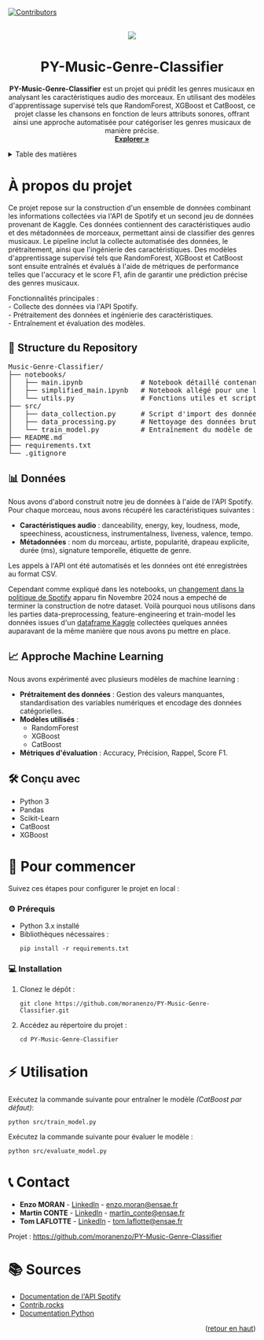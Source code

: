 <a id="readme-top"></a>

[![Contributors][contributors-shield]][contributors-url]



<!-- PROJECT BANNER -->
<br />
<div align="center">
  <a href="https://github.com/moranenzo/PY-Music-Genre-Classifier">
    <img src=".png">
  </a>

<h1 align="center">PY-Music-Genre-Classifier</h3>

  <p>
    <strong>PY-Music-Genre-Classifier</strong> est un projet qui prédit les genres musicaux en analysant les caractéristiques audio des morceaux. En utilisant des modèles d'apprentissage supervisé tels que RandomForest, XGBoost et CatBoost, ce projet classe les chansons en fonction de leurs attributs sonores, offrant ainsi une approche automatisée pour catégoriser les genres musicaux de manière précise.
    <br />
    <a href="https://github.com/moranenzo/PY-Music-Genre-Classifier"><strong>Explorer »</strong></a>
    <br />
  </p>
</div>



<!-- TABLE OF CONTENTS -->
<details>
  <summary>Table des matières</summary>
  <ol>
    <li>
      <a href="#about-the-project">À propos du projet</a>
      <ul>
        <li><a href="#repository-structure">Structure du repository</a></li>
        <li><a href="#dataset">Jeu de données</a></li>
        <li><a href="#built-with">Modèles utilisés</a></li>
      </ul>
    </li>
    <li>
      <a href="#getting-started">Pour commencer</a>
      <ul>
        <li><a href="#prerequisites">Prérequis</a></li>
        <li><a href="#installation">Installation</a></li>
      </ul>
    </li>
    <li><a href="#usage">Utilisation</a></li>
    <li><a href="#contact">Contacts</a></li>
    <li><a href="#acknowledgments">Sources</a></li>
  </ol>
</details>



<h1 id="about-the-project">À propos du projet</h1>

<p>
Ce projet repose sur la construction d'un ensemble de données combinant les informations collectées via l'API de Spotify et un second jeu de données provenant de Kaggle. Ces données contiennent des caractéristiques audio et des métadonnées de morceaux, permettant ainsi de classifier des genres musicaux. Le pipeline inclut la collecte automatisée des données, le prétraitement, ainsi que l'ingénierie des caractéristiques. Des modèles d'apprentissage supervisé tels que RandomForest, XGBoost et CatBoost sont ensuite entraînés et évalués à l'aide de métriques de performance telles que l'accuracy et le score F1, afin de garantir une prédiction précise des genres musicaux.
</p>

<p> Fonctionnalités principales :
  <br />- Collecte des données via l'API Spotify.
  <br />- Prétraitement des données et ingénierie des caractéristiques.
  <br />- Entraînement et évaluation des modèles.
</p>



<h2 id="repository-structure">📁 Structure du Repository</h2>
<pre>
Music-Genre-Classifier/
├── notebooks/
│   ├── main.ipynb              # Notebook détaillé contenant toutes les fonctions utilisées
│   ├── simplified_main.ipynb   # Notebook allégé pour une lecture et une exécution plus rapide
│   └── utils.py                # Fonctions utiles et scripts partagés
├── src/
│   ├── data_collection.py      # Script d'import des données via l'API Spotify
│   ├── data_processing.py      # Nettoyage des données brutes
│   └── train_model.py          # Entraînement du modèle de ML
├── README.md
├── requirements.txt
└── .gitignore
</pre>


<h2 id="dataset">📊 Données</h2>
<p>Nous avons d'abord construit notre jeu de données à l'aide de l'API Spotify. Pour chaque morceau, nous avons récupéré les caractéristiques suivantes :</p>
<ul>
  <li><strong>Caractéristiques audio</strong> : danceability, energy, key, loudness, mode, speechiness, acousticness, instrumentalness, liveness, valence, tempo.</li>
  <li><strong>Métadonnées</strong> : nom du morceau, artiste, popularité, drapeau explicite, durée (ms), signature temporelle, étiquette de genre.</li>
</ul>
<p>Les appels à l'API ont été automatisés et les données ont été enregistrées au format CSV.</p>
<p>Cependant comme expliqué dans les notebooks, un <a href="https://developer.spotify.com/blog/2024-11-27-changes-to-the-web-api">changement dans la politique de Spotify</a> apparu fin Novembre 2024 nous a empeché de terminer la construction de notre dataset. Voilà pourquoi nous utilisons dans les parties data-preprocessing, feature-engineering et train-model les données issues d'un <a href="https://www.kaggle.com/datasets/joebeachcapital/30000-spotify-songs">dataframe Kaggle</a> collectées quelques années auparavant de la même manière que nous avons pu mettre en place.
  </p>



<h2 id="machine-learning-approach">📈 Approche Machine Learning</h2>
<p>Nous avons expérimenté avec plusieurs modèles de machine learning :</p>
<ul>
  <li><strong>Prétraitement des données</strong> : Gestion des valeurs manquantes, standardisation des variables numériques et encodage des données catégorielles.</li>
  <li><strong>Modèles utilisés</strong> :
    <ul>
      <li>RandomForest</li>
      <li>XGBoost</li>
      <li>CatBoost</li>
    </ul>
  </li>
  <li><strong>Métriques d'évaluation</strong> : Accuracy, Précision, Rappel, Score F1.</li>
</ul>



<h2 id="built-with">🛠️ Conçu avec</h2>
<ul>
  <li>Python 3</li>
  <li>Pandas</li>
  <li>Scikit-Learn</li>
  <li>CatBoost</li>
  <li>XGBoost</li>
</ul>




<h1 id="getting-started">🚀 Pour commencer</h1>
<p>Suivez ces étapes pour configurer le projet en local :</p>

<h3 id="prerequisites">⚙️ Prérequis</h3>
<ul>
  <li>Python 3.x installé</li>
  <li>Bibliothèques nécessaires :
    <pre><code>pip install -r requirements.txt</code></pre>
  </li>
</ul>



<h3 id="installation">💻 Installation</h3>
<ol>
  <li>Clonez le dépôt :
    <pre><code>git clone https://github.com/moranenzo/PY-Music-Genre-Classifier.git</code></pre>
  </li>
  <li>Accédez au répertoire du projet :
    <pre><code>cd PY-Music-Genre-Classifier</code></pre>
  </li>
</ol>



<h1 id="usage">⚡ Utilisation</h1>
<p>Exécutez la commande suivante pour entraîner le modèle <i>(CatBoost par défaut)</i>:</p>
<pre><code>python src/train_model.py</code></pre>

<p>Exécutez la commande suivante pour évaluer le modèle :</p>
<pre><code>python src/evaluate_model.py</code></pre>





<h1 id="contact">📞 Contact</h1>
<ul>
  <li><strong>Enzo MORAN</strong> - <a href="https://www.linkedin.com/in/moranenzo/" target="_blank">LinkedIn</a> - <a href="mailto:enzo.moran@ensae.fr">enzo.moran@ensae.fr</a></li>
  <li><strong>Martin CONTE</strong> - <a href="https://www.linkedin.com/in/martin-conte-7a3139286/" target="_blank">LinkedIn</a> - <a href="mailto:martin_conte@ensae.fr">martin_conte@ensae.fr</a></li>
  <li><strong>Tom LAFLOTTE</strong> - <a href="https://www.linkedin.com/in/tom-laflotte-19a351293/" target="_blank">LinkedIn</a> - <a href="mailto:tom.laflotte@ensae.fr">tom.laflotte@ensae.fr</a></li>
</ul>

<p>Projet : <a href="https://github.com/moranenzo/PY-Music-Genre-Classifier" target="_blank">https://github.com/moranenzo/PY-Music-Genre-Classifier</a></p>




<h1 id="acknowledgments">📚 Sources</h1>
<ul>
  <li><a href="https://developer.spotify.com/documentation/web-api/" target="_blank">Documentation de l'API Spotify</a></li>
  <li><a href="https://contrib.rocks" target="_blank">Contrib.rocks</a></li>
  <li><a href="https://docs.python.org/3/" target="_blank">Documentation Python</a></li>
</ul>

<p align="right">(<a href="#readme-top">retour en haut</a>)</p>




<!-- MARKDOWN LINKS & IMAGES -->
<!-- https://www.markdownguide.org/basic-syntax/#reference-style-links -->
[contributors-shield]: https://img.shields.io/github/contributors/moranenzo/PY-Music-Genre-Classifier.svg?style=for-the-badge
[contributors-url]: https://github.com/moranenzo/PY-Music-Genre-Classifier/graphs/contributors
[product-screenshot]: images/screenshot.png
